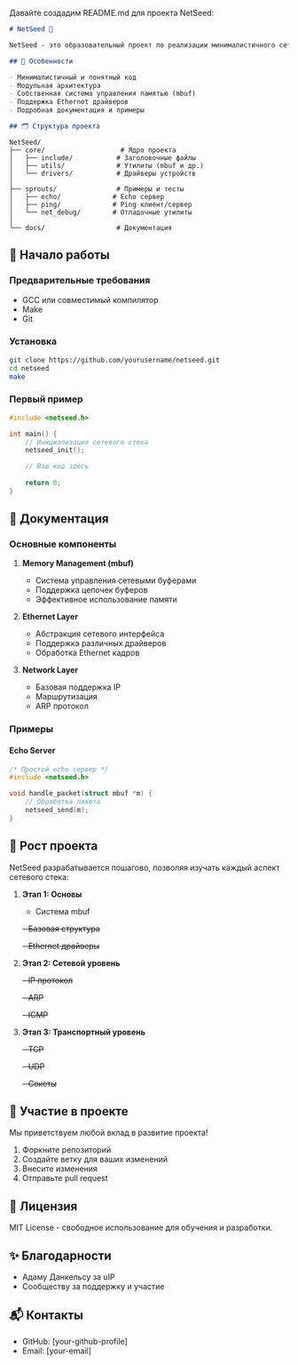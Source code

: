 Давайте создадим README.md для проекта NetSeed:

```markdown
# NetSeed 🌱

NetSeed - это образовательный проект по реализации минималистичного сетевого стека, основанного на uIP. Проект создан для изучения принципов работы сетевых протоколов и построения сетевых стеков.

## 🌟 Особенности

- Минималистичный и понятный код
- Модульная архитектура
- Собственная система управления памятью (mbuf)
- Поддержка Ethernet драйверов
- Подробная документация и примеры

## 🗂️ Структура проекта
```
```
NetSeed/
├── core/                   # Ядро проекта
│   ├── include/           # Заголовочные файлы
│   ├── utils/             # Утилиты (mbuf и др.)
│   └── drivers/           # Драйверы устройств
│
├── sprouts/               # Примеры и тесты
│   ├── echo/             # Echo сервер
│   ├── ping/             # Ping клиент/сервер
│   └── net_debug/        # Отладочные утилиты
│
└── docs/                  # Документация
```

## 🚀 Начало работы

### Предварительные требования

- GCC или совместимый компилятор
- Make
- Git

### Установка

```bash
git clone https://github.com/yourusername/netseed.git
cd netseed
make
```

### Первый пример

```c
#include <netseed.h>

int main() {
    // Инициализация сетевого стека
    netseed_init();

    // Ваш код здесь
    
    return 0;
}
```

## 📘 Документация

### Основные компоненты

1. **Memory Management (mbuf)**
   - Система управления сетевыми буферами
   - Поддержка цепочек буферов
   - Эффективное использование памяти

2. **Ethernet Layer**
   - Абстракция сетевого интерфейса
   - Поддержка различных драйверов
   - Обработка Ethernet кадров

3. **Network Layer**
   - Базовая поддержка IP
   - Маршрутизация
   - ARP протокол

### Примеры

#### Echo Server
```c
/* Простой echo сервер */
#include <netseed.h>

void handle_packet(struct mbuf *m) {
    // Обработка пакета
    netseed_send(m);
}
```

## 🌱 Рост проекта

NetSeed разрабатывается пошагово, позволяя изучать каждый аспект сетевого стека:

1. **Этап 1: Основы**
   
   - Система mbuf
     
   ~~- Базовая структура~~

   ~~- Ethernet драйверы~~

3. **Этап 2: Сетевой уровень**

   ~~- IP протокол~~

   ~~- ARP~~

   ~~- ICMP~~

4. **Этап 3: Транспортный уровень**

   ~~- TCP~~

   ~~- UDP~~

   ~~- Сокеты~~

## 🤝 Участие в проекте

Мы приветствуем любой вклад в развитие проекта! 

1. Форкните репозиторий
2. Создайте ветку для ваших изменений
3. Внесите изменения
4. Отправьте pull request

## 📝 Лицензия

MIT License - свободное использование для обучения и разработки.

## ✨ Благодарности

- Адаму Данкельсу за uIP
- Сообществу за поддержку и участие

## 📬 Контакты

- GitHub: [your-github-profile]
- Email: [your-email]



